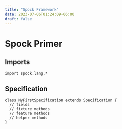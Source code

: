 ```yaml
---
title: "Spock Framework"
date: 2023-07-06T01:24:09-06:00
draft: false
---
```





# Spock Primer

## Imports

```code
import spock.lang.*
```

## Specification
```code
class MyFirstSpecification extends Specification {
  // fields
  // fixture methods
  // feature methods
  // helper methods
}
```